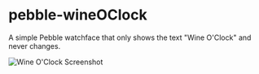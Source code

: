 pebble-wineOClock
=================

A simple Pebble watchface that only shows the text "Wine O'Clock" and never changes.

![Wine O'Clock Screenshot](https://raw.github.com/Hypnopompia/pebble-wineOClock/master/screenshot.png)
